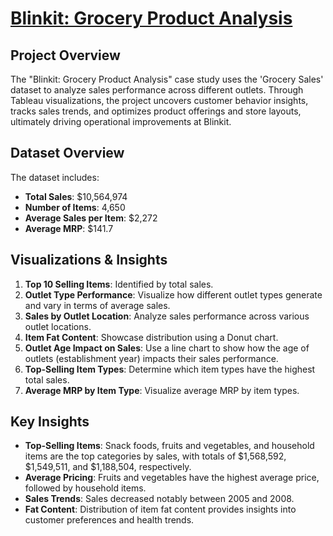 # [Blinkit: Grocery Product Analysis](https://public.tableau.com/views/BlinkitProject_17259704729780/Dashboard2?:language=en-US&publish=yes&:sid=&:redirect=auth&:display_count=n&:origin=viz_share_link)

## Project Overview
The "Blinkit: Grocery Product Analysis" case study uses the 'Grocery Sales' dataset to analyze sales performance across different outlets. Through Tableau visualizations, the project uncovers customer behavior insights, tracks sales trends, and optimizes product offerings and store layouts, ultimately driving operational improvements at Blinkit.

## Dataset Overview
The dataset includes:
- **Total Sales**: $10,564,974
- **Number of Items**: 4,650
- **Average Sales per Item**: $2,272
- **Average MRP**: $141.7

## Visualizations & Insights
1. **Top 10 Selling Items**: Identified by total sales.
2. **Outlet Type Performance**: Visualize how different outlet types generate and vary in terms of average sales.
3. **Sales by Outlet Location**: Analyze sales performance across various outlet locations.
4. **Item Fat Content**: Showcase distribution using a Donut chart.
5. **Outlet Age Impact on Sales**: Use a line chart to show how the age of outlets (establishment year) impacts their sales performance.
6. **Top-Selling Item Types**: Determine which item types have the highest total sales.
7. **Average MRP by Item Type**: Visualize average MRP by item types.

## Key Insights
- **Top-Selling Items**: Snack foods, fruits and vegetables, and household items are the top categories by sales, with totals of $1,568,592, $1,549,511, and $1,188,504, respectively.
- **Average Pricing**: Fruits and vegetables have the highest average price, followed by household items.
- **Sales Trends**: Sales decreased notably between 2005 and 2008.
- **Fat Content**: Distribution of item fat content provides insights into customer preferences and health trends.
